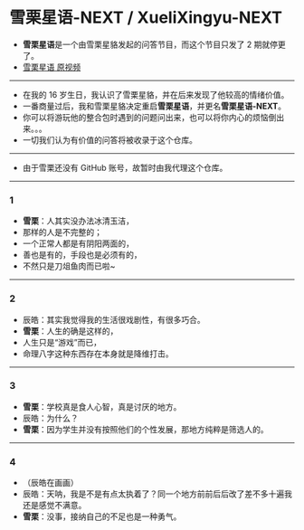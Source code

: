 # 雪栗星语-NEXT / XueliXingyu-NEXT

* **雪栗星语**是一个由雪栗星貉发起的问答节目，而这个节目只发了 2 期就停更了。
* [雪栗星语 原视频](https://www.bilibili.com/video/BV1iP4y1E7L2)
---
* 在我的 16 岁生日，我认识了雪栗星貉，并在后来发现了他较高的情绪价值。
* 一番商量过后，我和雪栗星貉决定重启**雪栗星语**，并更名**雪栗星语-NEXT**。
* 你可以将游玩他的整合包时遇到的问题问出来，也可以将你内心的烦恼倒出来。。。
* 一切我们认为有价值的问答将被收录于这个仓库。
---
* 由于雪栗还没有 GitHub 账号，故暂时由我代理这个仓库。
---
### 1
* **雪栗**：人其实没办法冰清玉洁，
* 那样的人是不完整的；
* 一个正常人都是有阴阳两面的，
* 善也是有的，手段也是必须有的，
* 不然只是刀俎鱼肉而已啦~

---
### 2
* 辰皓：其实我觉得我的生活很戏剧性，有很多巧合。
* **雪栗**：人生的确是这样的，
* 人生只是“游戏”而已，
* 命理八字这种东西存在本身就是降维打击。

---
### 3
* **雪栗**：学校真是食人心智，真是讨厌的地方。
* 辰皓：为什么？
* **雪栗**：因为学生并没有按照他们的个性发展，那地方纯粹是筛选人的。

---
### 4
* （辰皓在画画）
* 辰皓：天呐，我是不是有点太执着了？同一个地方前前后后改了差不多十遍我还是感觉不满意。
* **雪栗**：没事，接纳自己的不足也是一种勇气。